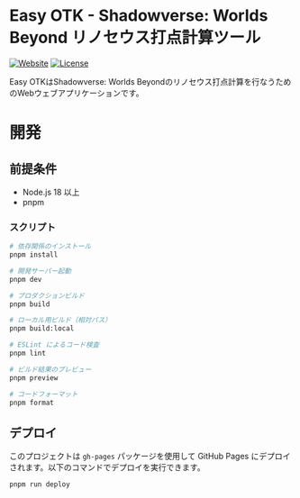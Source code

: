 # Easy OTK - Shadowverse: Worlds Beyond リノセウス打点計算ツール

[![Website](https://img.shields.io/website?url=https%3A%2F%2Feasyotk.com)](https://easyotk.com)
[![License](https://img.shields.io/badge/license-MIT-green)](LICENSE)

Easy OTKはShadowverse: Worlds Beyondのリノセウス打点計算を行なうためのWebウェブアプリケーションです。

# 開発

## 前提条件

- Node.js 18 以上
- pnpm

### スクリプト

```bash
# 依存関係のインストール
pnpm install

# 開発サーバー起動
pnpm dev

# プロダクションビルド
pnpm build

# ローカル用ビルド（相対パス）
pnpm build:local

# ESLint によるコード検査
pnpm lint

# ビルド結果のプレビュー
pnpm preview

# コードフォーマット
pnpm format
```

## デプロイ

このプロジェクトは `gh-pages` パッケージを使用して GitHub Pages にデプロイされます。以下のコマンドでデプロイを実行できます。

```bash
pnpm run deploy
```
